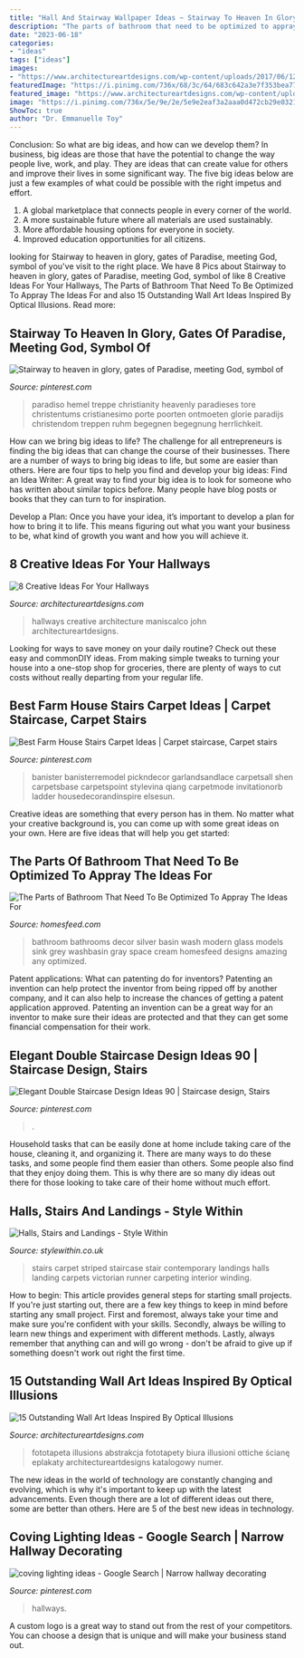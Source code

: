 ```yaml
---
title: "Hall And Stairway Wallpaper Ideas ~ Stairway To Heaven In Glory, Gates Of Paradise, Meeting God, Symbol Of"
description: "The parts of bathroom that need to be optimized to appray the ideas for"
date: "2023-06-18"
categories:
- "ideas"
tags: ["ideas"]
images:
- "https://www.architectureartdesigns.com/wp-content/uploads/2017/06/12-16-768x655.jpg"
featuredImage: "https://i.pinimg.com/736x/68/3c/64/683c642a3e7f353bea77e4dc81ff2a62.jpg"
featured_image: "https://www.architectureartdesigns.com/wp-content/uploads/2017/06/12-16-768x655.jpg"
image: "https://i.pinimg.com/736x/5e/9e/2e/5e9e2eaf3a2aaa0d472cb29e0321e46d.jpg"
ShowToc: true
author: "Dr. Emmanuelle Toy"
---
```



Conclusion: So what are big ideas, and how can we develop them?
In business, big ideas are those that have the potential to change the way people live, work, and play. They are ideas that can create value for others and improve their lives in some significant way. The five big ideas below are just a few examples of what could be possible with the right impetus and effort.
1. A global marketplace that connects people in every corner of the world.
2. A more sustainable future where all materials are used sustainably.
3. More affordable housing options for everyone in society. 
4. Improved education opportunities for all citizens. 

	

		
looking for Stairway to heaven in glory, gates of Paradise, meeting God, symbol of you've visit to the right place. We have 8 Pics about Stairway to heaven in glory, gates of Paradise, meeting God, symbol of like 8 Creative Ideas For Your Hallways, The Parts of Bathroom That Need To Be Optimized To Appray The Ideas For and also 15 Outstanding Wall Art Ideas Inspired By Optical Illusions. Read more:
		
    
## Stairway To Heaven In Glory, Gates Of Paradise, Meeting God, Symbol Of

<img loading=lazy src="https://i.pinimg.com/736x/ca/99/ff/ca99ffd493af9ba85e8a42d0b3c0d1a0.jpg" onerror="this.onerror=null;this.src='https://tse3.mm.bing.net/th?id=OIP.z8CUKhkHXhBsyLoisDGRNQHaEo&amp;pid=15.1';" alt="Stairway to heaven in glory, gates of Paradise, meeting God, symbol of">

_Source: pinterest.com_

>paradiso hemel treppe christianity heavenly paradieses tore christentums cristianesimo porte poorten ontmoeten glorie paradijs christendom treppen ruhm begegnen begegnung herrlichkeit. 

	

How can we bring big ideas to life?
The challenge for all entrepreneurs is finding the big ideas that can change the course of their businesses. There are a number of ways to bring big ideas to life, but some are easier than others. Here are four tips to help you find and develop your big ideas:
Find an Idea Writer: A great way to find your big idea is to look for someone who has written about similar topics before. Many people have blog posts or books that they can turn to for inspiration.

Develop a Plan: Once you have your idea, it’s important to develop a plan for how to bring it to life. This means figuring out what you want your business to be, what kind of growth you want and how you will achieve it.

    
## 8 Creative Ideas For Your Hallways

<img loading=lazy src="https://www.architectureartdesigns.com/wp-content/uploads/2013/03/ArchitectureArtDesigns-869.jpg" onerror="this.onerror=null;this.src='https://tse3.mm.bing.net/th?id=OIP.w7PgLzmrxAJ-Coz0KKVP7wHaJ3&amp;pid=15.1';" alt="8 Creative Ideas For Your Hallways">

_Source: architectureartdesigns.com_

>hallways creative architecture maniscalco john architectureartdesigns. 

	

Looking for ways to save money on your daily routine? Check out these easy and commonDIY ideas. From making simple tweaks to turning your house into a one-stop shop for groceries, there are plenty of ways to cut costs without really departing from your regular life.

    
## Best Farm House Stairs Carpet Ideas | Carpet Staircase, Carpet Stairs

<img loading=lazy src="https://i.pinimg.com/736x/5e/9e/2e/5e9e2eaf3a2aaa0d472cb29e0321e46d.jpg" onerror="this.onerror=null;this.src='https://tse1.mm.bing.net/th?id=OIP.DTKrB2aN1GiZTwAXcfMtBQAAAA&amp;pid=15.1';" alt="Best Farm House Stairs Carpet Ideas | Carpet staircase, Carpet stairs">

_Source: pinterest.com_

>banister banisterremodel pickndecor garlandsandlace carpetsall shen carpetsbase carpetspoint stylevina qiang carpetmode invitationorb ladder housedecorandinspire elsesun. 

	

Creative ideas are something that every person has in them. No matter what your creative background is, you can come up with some great ideas on your own. Here are five ideas that will help you get started: 

    
## The Parts Of Bathroom That Need To Be Optimized To Appray The Ideas For

<img loading=lazy src="https://homesfeed.com/wp-content/uploads/2015/02/elegant-Wash-Basin-For-Small-Space-Modern-Design-Bathroom-Inventive-Stones-Design-bathroom-Design-Ideas.jpg" onerror="this.onerror=null;this.src='https://tse1.mm.bing.net/th?id=OIP.EwusWk8QAwiYYdX_ym3gjgHaKC&amp;pid=15.1';" alt="The Parts of Bathroom That Need To Be Optimized To Appray The Ideas For">

_Source: homesfeed.com_

>bathroom bathrooms decor silver basin wash modern glass models sink grey washbasin gray space cream homesfeed designs amazing any optimized. 

	

Patent applications: What can patenting do for inventors?
Patenting an invention can help protect the inventor from being ripped off by another company, and it can also help to increase the chances of getting a patent application approved. Patenting an invention can be a great way for an inventor to make sure their ideas are protected and that they can get some financial compensation for their work.

    
## Elegant Double Staircase Design Ideas 90 | Staircase Design, Stairs

<img loading=lazy src="https://i.pinimg.com/736x/68/3c/64/683c642a3e7f353bea77e4dc81ff2a62.jpg" onerror="this.onerror=null;this.src='https://tse1.mm.bing.net/th?id=OIP.pji4Lzmk3UwAqPOI3QmeEQHaJ4&amp;pid=15.1';" alt="Elegant Double Staircase Design Ideas 90 | Staircase design, Stairs">

_Source: pinterest.com_

>. 

	

Household tasks that can be easily done at home include taking care of the house, cleaning it, and organizing it. There are many ways to do these tasks, and some people find them easier than others. Some people also find that they enjoy doing them. This is why there are so many diy ideas out there for those looking to take care of their home without much effort.

    
## Halls, Stairs And Landings - Style Within

<img loading=lazy src="https://www.stylewithin.co.uk/wp-content/uploads/2014/12/Contemporary_Striped_Stair_Carpet-960x1280.jpg" onerror="this.onerror=null;this.src='https://tse3.mm.bing.net/th?id=OIP.KutJmSQQY9utDGoYq5BB6wHaJ4&amp;pid=15.1';" alt="Halls, Stairs and Landings - Style Within">

_Source: stylewithin.co.uk_

>stairs carpet striped staircase stair contemporary landings halls landing carpets victorian runner carpeting interior winding. 

	

How to begin: This article provides general steps for starting small projects.
If you're just starting out, there are a few key things to keep in mind before starting any small project. First and foremost, always take your time and make sure you're confident with your skills. Secondly, always be willing to learn new things and experiment with different methods. Lastly, always remember that anything can and will go wrong - don't be afraid to give up if something doesn't work out right the first time.

    
## 15 Outstanding Wall Art Ideas Inspired By Optical Illusions

<img loading=lazy src="https://www.architectureartdesigns.com/wp-content/uploads/2017/06/12-16-768x655.jpg" onerror="this.onerror=null;this.src='https://tse4.mm.bing.net/th?id=OIP.wj1RjFAqEamqEpr9vNPoDQHaGU&amp;pid=15.1';" alt="15 Outstanding Wall Art Ideas Inspired By Optical Illusions">

_Source: architectureartdesigns.com_

>fototapeta illusions abstrakcja fototapety biura illusioni ottiche ścianę eplakaty architectureartdesigns katalogowy numer. 

	

The new ideas in the world of technology are constantly changing and evolving, which is why it's important to keep up with the latest advancements. Even though there are a lot of different ideas out there, some are better than others. Here are 5 of the best new ideas in technology.

    
## Coving Lighting Ideas - Google Search | Narrow Hallway Decorating

<img loading=lazy src="https://i.pinimg.com/736x/42/72/ac/4272ac04366fbbdac8692bc8ae8674d9--hallway-art-narrow-hallways.jpg" onerror="this.onerror=null;this.src='https://tse4.mm.bing.net/th?id=OIP.XczcgZtkxsy0dVbPErkeOQHaLH&amp;pid=15.1';" alt="coving lighting ideas - Google Search | Narrow hallway decorating">

_Source: pinterest.com_

>hallways. 

	

A custom logo is a great way to stand out from the rest of your competitors. You can choose a design that is unique and will make your business stand out.

